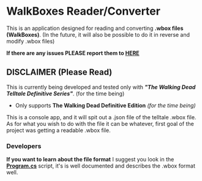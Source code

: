 # WalkBoxes Reader/Converter

This is an application designed for reading and converting **.wbox files (WalkBoxes)**. (In the future, it will also be possible to do it in reverse and modify .wbox files)

**If there are any issues PLEASE report them to [HERE](https://github.com/Telltale-Modding-Group/WalkBoxes-Converter/issues)**

## DISCLAIMER (Please Read)
This is currently being developed and tested only with ***"The Walking Dead Telltale Definitive Series"***. (for the time being)

- Only supports **The Walking Dead Definitive Edition** *(for the time being)*

This is a console app, and it will spit out a .json file of the telltale .wbox file. As for what you wish to do with the file it can be whatever, first goal of the project was getting a readable .wbox file.

### Developers

**If you want to learn about the file format** I suggest you look in the **[Program.cs](https://github.com/Telltale-Modding-Group/WalkBoxes-Converter/blob/main/app-console/wbox-console/wbox-console/WalkBoxes_File.cs)** script, it's is well documented and describes the .wbox format well.

